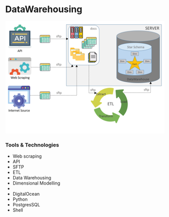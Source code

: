 # DataWarehousing

<img src="image.jpg"/>

### Tools & Technologies
  - Web scraping
  - API
  - SFTP
  - ETL
  - Data Warehousing
  - Dimensional Modelling
  - 
  - DigitalOcean
  - Python
  - PostgresSQL
  - Shell
